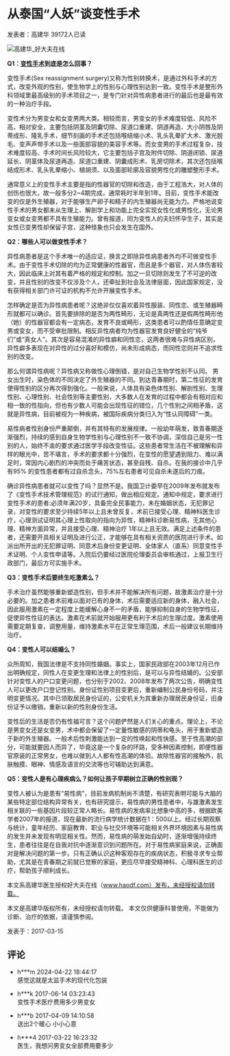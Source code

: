 # 从泰国“人妖”谈变性手术

发表者：高建华 39172人已读

![高建华_好大夫在线](https://n2.hdfimg.com/g9/M01/55/5D/u4YBAFgYGqmAPmITAAYoiyc0hyw293_200_200_1.jpg?fa5a)

**Q1：[变性手术](https://m.haodf.com/citiao/zhiliao-bianxingshoushu.html)到底是怎么回事？**

变性手术(Sex reassignment surgery)又称为性别转换术，是通过外科手术的方式，改变外观的性别，使生物学上的性别与心理性别达到一致。变性手术是整形外科领域里最高级别的手术项目之一，是专门针对异性病患者进行的最后也是最有效的一种治疗手段。

变性术分为男变女和女变男两大类。相较而言，男变女的手术难度较低、风险不高，相对安全，主要包括阴茎及阴囊切除、尿道口重建、阴道再造、大小阴唇及阴蒂成形、隆乳手术，细节刻画的手术还包括喉结缩小术、乳头乳晕扩大术、激光脱毛、变声声带手术以及一些面部容貌的美容手术等。而女变男的手术过程复杂，技术难度较高、手术时间长风险较大，它主要包括子宫及附件切除、阴道闭锁、尿道延长、阴茎体及尿道再造、尿道口重建、阴囊成形术、乳房切除术，其次还包括喉结成形术、乳头乳晕缩小、植胡须、以及面部轮廓及容貌男性化的雕塑整形手术。

通常意义上的变性手术主要是指的性器官的切除和改造，由于工程浩大，对人体的创伤也很大，故一般多分2~4期完成，通常耗时半年到1年。目前，变性手术能改变的仅是外生殖器，对于能够生产卵子和精子的内生殖器尚无能为力。严格地说变性手术的男女都未从生理上、解剖学上和功能上完全实现女性化或男性化，无论男变女或女变男都不具有生殖能力。曾有报道，同为变性人的夫妇怀孕生子，其实是女性已变男性却保留子宫，这种怪象也只会发生在国外。

**Q2：哪些人可以做变性手术？**

异性病患者是这个手术唯一的适应证，换言之即除异性病患者外均不可做变性手术。由于变性手术切除的均为正常健康的性器官，而且是多个器官，对人体伤害较大，因此临床上对其有着严格的规定和控制。加之一旦切除则发生了不可逆的改变，并且性别的改变不仅涉及个人，还牵扯到社会及法律层面，因此国家规定，没有获得相关部门许可证的机构不允许开展变性手术。

怎样确定是否为异性病患者呢？这绝非仅仅喜欢着异性服装、同性恋、或生殖器畸形就都可以确诊。首先要排除的是否为两性畸形，无论是真两性还是假两性畸形他（她）的性器官都会有一定病态，发育不良或畸形，这类患者可以酌情任意确定变男或变女，而不受审批限制。相反异性病者均为性器官发育良好健全的“纯爷们”或“真女人”。其次是容易混淆的异性癖和同性恋，这两者很难与异性病区别，异性癖多表现在对异性的过分喜好和模仿，尚未形成病态，而同性恋则并不追求性别的改变。

那么何谓异性病呢？异性病又称做性心理倒错，是对自己生物学性别不认同。 男女出生时，染色体的不同决定了外生殖器的不同。到达青春期时，第二性征的发育使得性别的区分再次得到强化。一般来说，人体具有染色体性别、解剖性别、生理性别、心理性别、社会性别等主要性别，大多数人在发育的过程中都会有相对应和相一致的性指向，但也有少数人可能会出现性征的错位，几个性别之间相矛盾，这就是异性病，目前被视为一种疾病，被国际疾病分类归入为“性认同障碍”一类。

易性病者性别身份严重颠倒，并有其特有的发展规律。一般幼年萌发，致青春期逐渐强烈，持续的感到自身生物学性别与心理性别不一致不协调，深信自己是另一性别的人，始终不渝的要求通过医学手段改变性征。这些患者常生活在不被理解和异样的眼光中，苦不堪言，手术的要求都十分强烈，在变性的愿望遇到阻力、难以满足时，常因内心剧烈的冲突而处于痛苦状态，甚至自残、自杀。在我的接诊中几乎有95% 的变性患者都有过自杀念头，75%左右患者可见自杀未遂后的刀痕。

确诊异性病患者就可以变性了吗？显然不是。我国卫计委早在2009年发布就发布了《变性手术技术管理规范》的试行通知，做出相应规定。通知中规定，要求进行变性手术的患者:必须年满20岁，具备完全民事能力，未在婚姻状态，无犯罪记录，对变性的要求至少持续5年以上且未曾反复，术前已接受心理、精神科医生诊疗，心理测试证明其心理上性取向的指向为异性，精神科诊断易性病，无其他心理、精神方面异常，并且接受心理、精神治疗 1年以上且无效。满足上述条件的患者，还需要开具相关证明及进行公正，才能够在具有相关资质的医院进行手术。如派出所开出的无犯罪证明、同意术后身份变更证明、全体家人（直系）同意变性手术证明、个人变性申请等。入院后仍要经过医院伦理委员会审核通过，上报卫生行政部门，最后方可实施手术。

**Q3：变性手术后要终生吃激素么？**

手术治疗虽然能够重新塑造性别，但手术并不能解决所有问题，故激素治疗是十分必要的。加之患者术前难以面对已有的身体，术后需要适应新的身体，融入社会，因此服用激素在一定程度上能缓解心身不一的矛盾，能够抑制自身的生物学性征，促使异性性征的表达。激素在术前就开始服用更有利于术后的生理过度。激素使用需要定期复查，调整用量，维持激素水平在正常生理范围，术后一般建议长期维持治疗。

**Q4：变性人可以结婚么？**

众所周知，我国法律是不支持同性婚姻。事实上，国家民政部在2003年12月已作出明确规定，同性人在变更生理和法律上的性别后，是可以与异性结婚的。公安部针对变性人的户口变更问题，也分别于2002、2008年发布了两次公告，明确变性人可以更改户口登记性别。身份证性别项目变更后，重新编制公民身份号码，并注明变更情况。其中已领取居民身份证的，公安机关为其重新办理居民身份证，旧身份证予以缴销，重新以新的性别身份生活。

变性后的生活是否仍有性福可言？这个问题俨然是人们关心的重点。理论上，不论是男变女还是女变男，术中都会保留了一定量性敏感的阴蒂和龟头，用于重新塑造于新的外生殖器。一般术后性刺激能达到一定的性唤起和性快感。至于性高潮的部分，可能就要因人而异了，毕竟这是一个复杂的环路，受多种因素控制，即便性器官原装的正常男女，也难以做到人人都有性高潮的体验。故除性器官的接触外，肌肤触摸、眼神、情感及语言的交流等也可辅助达到满意。

**Q5：变性人是有心理疾病么？如何让孩子早期树立正确的性别观？**

变性人被认为是患有“易性病”，目前发病机制尚不清楚，有研究表明可能与大脑的某些特定部位结构异常有关，也有研究提示，易性病的男性患者中，与雄激素发生相关联的一些基因片段较正常人略长。易性病的发病率比想象中高的多，根据欧美学者2007年的报道，现在最新的流行病学统计数据在1：500以上。经过长期观察与统计，童年经历、家庭教育、职业与社交环境等可能相关外界环境因素与易性病的发生并未发现有明显相关性。然而，易性病的萌发始自幼时，逐渐增强持续终生，患者往往是在自我对抗中逐渐意识到问题所在。对于易性病家庭来说，正确面对是解决问题的第一步。只有正确认识这种客观存在的疾病状态，积极寻求专业帮助，尤其是在青春期之前就已觉察的家庭，更应尽早接受精神科、心理科医生的诊疗，帮助孩子顺利成长。

本文系高建华医生授权好大夫在线（www.haodf.com）发布，未经授权请勿转载。

本文是高建华版权所有，未经授权请勿转载。 本文仅供健康科普使用，不能做为诊断、治疗的依据，请谨慎参阅。

发表于：2017-03-15

## 评论

-   h\*\*\*m 2024-04-22 18:44:17  
    感觉这就是太监手术的现代化包装

-   h\*\*\*k 2017-06-14 03:23:43  
    变性手术医疗费用多少男变女

-   h\*\*\*b 2017-04-09 14:10:58  
    送出2个暖心 小小心意

-   h\*\*\*4 2017-03-22 16:23:32  
    医生，我想问男变女全部费用要多少
